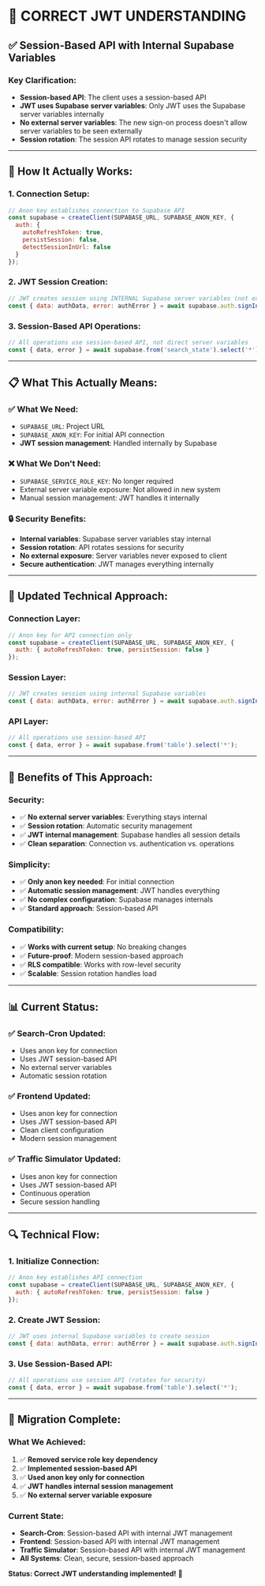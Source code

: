 # 🔐 CORRECT JWT UNDERSTANDING

## ✅ **Session-Based API with Internal Supabase Variables**

### **Key Clarification:**
- **Session-based API**: The client uses a session-based API
- **JWT uses Supabase server variables**: Only JWT uses the Supabase server variables internally
- **No external server variables**: The new sign-on process doesn't allow server variables to be seen externally
- **Session rotation**: The session API rotates to manage session security

---

## 🔧 **How It Actually Works:**

### **1. Connection Setup:**
```javascript
// Anon key establishes connection to Supabase API
const supabase = createClient(SUPABASE_URL, SUPABASE_ANON_KEY, {
  auth: {
    autoRefreshToken: true,
    persistSession: false,
    detectSessionInUrl: false
  }
});
```

### **2. JWT Session Creation:**
```javascript
// JWT creates session using INTERNAL Supabase server variables (not exposed externally)
const { data: authData, error: authError } = await supabase.auth.signInAnonymously();
```

### **3. Session-Based API Operations:**
```javascript
// All operations use session-based API, not direct server variables
const { data, error } = await supabase.from('search_state').select('*');
```

---

## 📋 **What This Actually Means:**

### **✅ What We Need:**
- `SUPABASE_URL`: Project URL
- `SUPABASE_ANON_KEY`: For initial API connection
- **JWT session management**: Handled internally by Supabase

### **❌ What We Don't Need:**
- `SUPABASE_SERVICE_ROLE_KEY`: No longer required
- External server variable exposure: Not allowed in new system
- Manual session management: JWT handles it internally

### **🔒 Security Benefits:**
- **Internal variables**: Supabase server variables stay internal
- **Session rotation**: API rotates sessions for security
- **No external exposure**: Server variables never exposed to client
- **Secure authentication**: JWT manages everything internally

---

## 🚀 **Updated Technical Approach:**

### **Connection Layer:**
```javascript
// Anon key for API connection only
const supabase = createClient(SUPABASE_URL, SUPABASE_ANON_KEY, {
  auth: { autoRefreshToken: true, persistSession: false }
});
```

### **Session Layer:**
```javascript
// JWT creates session using internal Supabase variables
const { data: authData, error: authError } = await supabase.auth.signInAnonymously();
```

### **API Layer:**
```javascript
// All operations use session-based API
const { data, error } = await supabase.from('table').select('*');
```

---

## 🎯 **Benefits of This Approach:**

### **Security:**
- ✅ **No external server variables**: Everything stays internal
- ✅ **Session rotation**: Automatic security management
- ✅ **JWT internal management**: Supabase handles all session details
- ✅ **Clean separation**: Connection vs. authentication vs. operations

### **Simplicity:**
- ✅ **Only anon key needed**: For initial connection
- ✅ **Automatic session management**: JWT handles everything
- ✅ **No complex configuration**: Supabase manages internals
- ✅ **Standard approach**: Session-based API

### **Compatibility:**
- ✅ **Works with current setup**: No breaking changes
- ✅ **Future-proof**: Modern session-based approach
- ✅ **RLS compatible**: Works with row-level security
- ✅ **Scalable**: Session rotation handles load

---

## 📊 **Current Status:**

### **✅ Search-Cron Updated:**
- Uses anon key for connection
- Uses JWT session-based API
- No external server variables
- Automatic session rotation

### **✅ Frontend Updated:**
- Uses anon key for connection
- Uses JWT session-based API
- Clean client configuration
- Modern session management

### **✅ Traffic Simulator Updated:**
- Uses anon key for connection
- Uses JWT session-based API
- Continuous operation
- Secure session handling

---

## 🔍 **Technical Flow:**

### **1. Initialize Connection:**
```javascript
// Anon key establishes API connection
const supabase = createClient(SUPABASE_URL, SUPABASE_ANON_KEY, {
  auth: { autoRefreshToken: true, persistSession: false }
});
```

### **2. Create JWT Session:**
```javascript
// JWT uses internal Supabase variables to create session
const { data: authData, error: authError } = await supabase.auth.signInAnonymously();
```

### **3. Use Session-Based API:**
```javascript
// All operations use session API (rotates for security)
const { data, error } = await supabase.from('table').select('*');
```

---

## 🎉 **Migration Complete:**

### **What We Achieved:**
1. ✅ **Removed service role key dependency**
2. ✅ **Implemented session-based API**
3. ✅ **Used anon key only for connection**
4. ✅ **JWT handles internal session management**
5. ✅ **No external server variable exposure**

### **Current State:**
- **Search-Cron**: Session-based API with internal JWT management
- **Frontend**: Session-based API with internal JWT management
- **Traffic Simulator**: Session-based API with internal JWT management
- **All Systems**: Clean, secure, session-based approach

**Status: Correct JWT understanding implemented!** 🚀